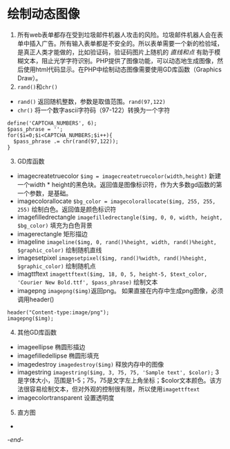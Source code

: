 # 绘制动态图像

1. 所有web表单都存在受到垃圾邮件机器人攻击的风险。垃圾邮件机器人会在表单中插入广告。所有输入表单都是不安全的。所以表单需要一个新的检验域，是真正人类才能做的，比如验证码，验证码图片上随机的 *直线和点* 有助于模糊文本，阻止光学字符识别。PHP提供了图像功能，可以动态地生成图像，然后使用html代码显示。在PHP中绘制动态图像需要使用GD库函数（Graphics Draw）。
2. `rand()`和`chr()`
  * `rand()` 返回随机整数，参数是取值范围。`rand(97,122)`
  * `chr()` 将一个数字ascii字符码（97-122）转换为一个字符
  ```
  define('CAPTCHA_NUMBERS', 6);
  $pass_phrase = '';
  for($i=0;$i<CAPTCHA_NUMBERS;$i++){
    $pass_phrase .= chr(rand(97,122));
  }
  ```
3. GD库函数
  * imagecreatetruecolor `$img = imagecreatetruecolor(width,height)` 新建一个width * height的黑色块。返回值是图像标识符，作为大多数gd函数的第一个参数，是基础。
  * imagecolorallocate `$bg_color = imagecolorallocate($img, 255, 255, 255)` 绘制白色。返回值是颜色标识符
  * imagefilledrectangle `imagefilledrectangle($img, 0, 0, width, height, $bg_color)` 填充为白色背景
  * imagerectangle 矩形描边
  * imageline `imageline($img, 0, rand()%height, width, rand()%height, $graphic_color)` 绘制随机直线
  * imagesetpixel `imagesetpixel($img, rand()%width, rand()%height, $graphic_color)` 绘制随机点
  * imagttftext `imagettftext($img, 18, 0, 5, height-5, $text_color, 'Courier New Bold.ttf', $pass_phrase)` 绘制文本
  * imagepng `imagepng($img)`返回png。 如果直接在内存中生成png图像，必须调用header()
  ```
  header("Content-type:image/png");
  imagepng($img);
  ```
4. 其他GD库函数
  * imageellipse 椭圆形描边
  * imagefilledellipse 椭圆形填充
  * imagedestroy `imagedestroy($img)` 释放内存中的图像
  * imagestring `imagestring($img, 3, 75, 75, 'Sample text', $color);` 3是字体大小，范围是1-5；75，75是文字左上角坐标；$color文本颜色。该方法很容易绘制文本，但对外观的控制很有限，所以使用`imagettftext`
  * imagecolortransparent 设置透明度
5. 直方图
  * 


*-end-*
